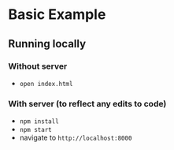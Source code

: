 # Basic Example

## Running locally

### Without server

- `open index.html`

### With server (to reflect any edits to code)

- `npm install`
- `npm start`
- navigate to `http://localhost:8000`
